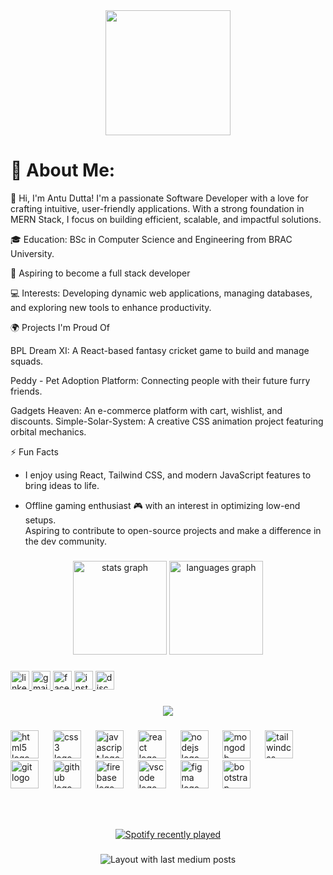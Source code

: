 <div align="center">
    <img height="200" src="https://i.ibb.co.com/t48pHZF/my-banner.png" />
</div>

###

# 💫 About Me:

👋 Hi, I'm Antu Dutta! I'm a passionate Software Developer with a love for crafting intuitive, user-friendly
applications. With a strong foundation in MERN Stack, I focus on building efficient, scalable, and
impactful solutions.

🎓 Education: BSc in Computer Science and Engineering from BRAC University.

🎯 Aspiring to become a full stack developer

💻 Interests: Developing dynamic web applications, managing databases, and exploring new tools to enhance productivity.

🌍 Projects I'm Proud Of

BPL Dream XI: A React-based fantasy cricket game to build and manage squads.

Peddy - Pet Adoption Platform: Connecting people with their future furry friends.

Gadgets Heaven: An e-commerce platform with cart, wishlist, and discounts.
Simple-Solar-System: A creative CSS animation project featuring orbital mechanics.

⚡ Fun Facts

- I enjoy using React, Tailwind CSS, and modern JavaScript features to bring ideas to life.

- Offline gaming enthusiast 🎮 with an interest in optimizing low-end setups.<br>Aspiring to contribute to open-source projects and make a difference in the dev community.

###

<div align="center">
    <img src="https://github-readme-stats.vercel.app/api?username=LichtAD&hide_title=false&hide_rank=false&show_icons=true&include_all_commits=true&count_private=true&disable_animations=false&theme=dracula&locale=en&hide_border=false"
        height="150" alt="stats graph" />
    <img src="https://github-readme-stats.vercel.app/api/top-langs?username=LichtAD&locale=en&hide_title=false&layout=compact&card_width=320&langs_count=5&theme=dracula&hide_border=false"
        height="150" alt="languages graph" />
</div>

###

<div align="left">
    <a href="https://www.linkedin.com/in/antu-dutta-ad/" target="_blank">
        <img src="https://img.shields.io/static/v1?message=LinkedIn&logo=linkedin&label=&color=0077B5&logoColor=white&labelColor=&style=for-the-badge"
            height="30" alt="linkedin logo" />
    </a>
    <a href="antu4939@gmail.com" target="_blank">
        <img src="https://img.shields.io/static/v1?message=Gmail&logo=gmail&label=&color=D14836&logoColor=white&labelColor=&style=for-the-badge"
            height="30" alt="gmail logo" />
    </a>
    <a href="https://www.facebook.com/antu.ad.1/" target="_blank">
        <img src="https://img.shields.io/static/v1?message=Facebook&logo=facebook&label=&color=1877F2&logoColor=white&labelColor=&style=for-the-badge"
            height="30" alt="facebook logo" />
    </a>
    <a href="https://www.instagram.com/_antu_dutta_/" target="_blank">
        <img src="https://img.shields.io/static/v1?message=Instagram&logo=instagram&label=&color=E4405F&logoColor=white&labelColor=&style=for-the-badge"
            height="30" alt="instagram logo" />
    </a>
    <a href="https://discord.gg/MbGmDAMJ6Q" target="_blank">
        <img src="https://img.shields.io/static/v1?message=Discord&logo=discord&label=&color=7289DA&logoColor=white&labelColor=&style=for-the-badge"
            height="30" alt="discord logo" />
    </a>
</div>

###

<div align="center">
    <img src="https://profile-counter.glitch.me/LichtAD/count.svg?" />
</div>

###

<div align="left">
    <img src="https://cdn.jsdelivr.net/gh/devicons/devicon/icons/html5/html5-original.svg" height="45"
        alt="html5 logo" />
    <img width="15" />
    <img src="https://cdn.jsdelivr.net/gh/devicons/devicon/icons/css3/css3-original.svg" height="45" alt="css3 logo" />
    <img width="15" />
    <img src="https://cdn.jsdelivr.net/gh/devicons/devicon/icons/javascript/javascript-original.svg" height="45"
        alt="javascript logo" />
    <img width="15" />
    <img src="https://cdn.jsdelivr.net/gh/devicons/devicon/icons/react/react-original.svg" height="45"
        alt="react logo" />
    <img width="15" />
    <img src="https://cdn.jsdelivr.net/gh/devicons/devicon/icons/nodejs/nodejs-original.svg" height="45"
        alt="nodejs logo" />
    <img width="15" />
    <img src="https://cdn.jsdelivr.net/gh/devicons/devicon/icons/mongodb/mongodb-original.svg" height="45"
        alt="mongodb logo" />
    <img width="15" />
    <img src="https://cdn.jsdelivr.net/gh/devicons/devicon/icons/tailwindcss/tailwindcss-original-wordmark.svg"
        height="45" alt="tailwindcss logo" />
    <img width="15" />
    <img src="https://cdn.jsdelivr.net/gh/devicons/devicon/icons/git/git-original.svg" height="45" alt="git logo" />
    <img width="15" />
    <img src="https://cdn.jsdelivr.net/gh/devicons/devicon/icons/github/github-original.svg" height="45"
        alt="github logo" />
    <img width="15" />
    <img src="https://cdn.jsdelivr.net/gh/devicons/devicon/icons/firebase/firebase-plain.svg" height="45"
        alt="firebase logo" />
    <img width="15" />
    <img src="https://cdn.jsdelivr.net/gh/devicons/devicon/icons/vscode/vscode-original.svg" height="45"
        alt="vscode logo" />
    <img width="15" />
    <img src="https://cdn.jsdelivr.net/gh/devicons/devicon/icons/figma/figma-original.svg" height="45"
        alt="figma logo" />
    <img width="15" />
    <img src="https://cdn.jsdelivr.net/gh/devicons/devicon/icons/bootstrap/bootstrap-original.svg" height="45"
        alt="bootstrap logo" />
</div>

###

<br clear="both">

<!-- <img src="https://raw.githubusercontent.com/LichtAD/LichtAD/output/snake.svg" alt="Snake animation" />-->

###

<div align="center">
    <a href="https://open.spotify.com/user/31bfrln5ptefqafbbgpe72xqijne">
        <img src="https://spotify-recently-played-readme.vercel.app/api?user=31bfrln5ptefqafbbgpe72xqijne&count=2&unique=false"
            alt="Spotify recently played" />
    </a>
</div>

###

<div align="center">
    <img src="https://github-read-medium-git-main.pahlevikun.vercel.app/latest?limit=2&username=antu4939"
        alt="Layout with last medium posts" />
</div>

###
